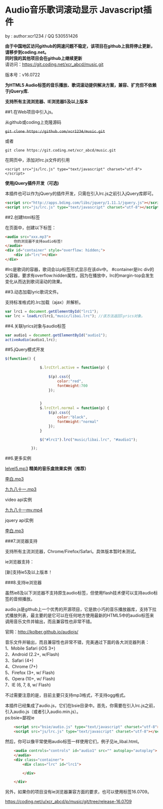 # Audio音乐歌词滚动显示 Javascript插件

by : author:xcr1234 / QQ 530551426

__由于中国地区访问github的网速问题不稳定，该项目在github上我将停止更新，请移步到coding.net。__  
__同时我的其他项目会在github上继续更新__  
请访问：https://git.coding.net/xcr_abcd/music.git  

版本号：v16.0722   

**为HTML5 Audio标签的音乐播放、歌词滚动提供解决方案，兼容、扩充但不依赖于jQuery库.**

**支持所有主流浏览器、IE浏览器5及以上版本**

##1.在Web项目中引入js。

从github或coding上克隆源码

~~`git clone https://github.com/xcr1234/music.git`~~

或者

`git clone https://git.coding.net/xcr_abcd/music.git`


在网页中，添加对lrc.js文件的引用

`<script src="js/lrc.js" type="text/javascript" charset="utf-8"></script>`

__使用jQuery插件开发（可选)__

本插件也可以作为jQuery的插件开发，只需在引入lrc.js之前引入jQuery库即可。


```html
<script src="http://apps.bdimg.com/libs/jquery/1.11.1/jquery.js"></script>
<script src="js/lrc.js" type="text/javascript" charset="utf-8"></script>
```
##2.创建html标签

在页面中，创建以下标签：
```html
<audio src="xxx.mp3">
	你的浏览器不支持audio标签!
</audio>
<div id="container" style="overflow: hidden;">
	<div id="lrc"></div>
</div>
```

\#lrc是歌词的容器，歌词会以p标签形式显示在该div中。
\#container是lrc div的父容器，要求有overflow:hidden属性，因为在播放中，lrc的margin-top会发生变化从而达到歌词滚动的效果。

##3.动态加载lyric歌词文件。

支持标准格式的.lrc加载（ajax）并解析。

```javascript
var lrc1 = document.getElementById("lrc1");
var lrc = loadLrc(lrc1,"music/libai.lrc"); //该方法返回lyrics对象。

```

##4.关联lyrics对象与audio标签

```javascript
var audio1 = document.getElementById("audio1");
activeAudio(audio1,lrc);
```

##5.jQuery模式开发

```javascript
$(function() {

				$.lrcCtrl.active = function(p) {
					
					$(p).css({
						color:"red",
						fontWeight:700
					});

					
				}
				$.lrcCtrl.normal = function(p) {
					$(p).css({
						color:"black",
						fontWeight:"normal"
					});
				}

				$("#lrc1").lrc("music/libai.lrc", "#audio1");

			});
```

##6.更多实例



[lelvel5.mp3](http://xcr_abcd.coding.me/music/music.html) **精美的音乐盒效果实例（推荐）**  


[李白.mp3](http://xcr_abcd.coding.me/music/libai.html)  

[九九八十一.mp3](http://xcr_abcd.coding.me/music/81.html)  

video api实例

[九九八十一mv.mp4](http://xcr_abcd.coding.me/music/video.html)  

jquery api实例

[李白.mp3](http://xcr_abcd.coding.me/music/jq-libai.html)  


###7.浏览器支持

支持所有主流浏览器，Chrome/Firefox/Safari。具体版本暂时未测试。  

ie浏览器支持：  
  
[新]支持ie5及以上版本！

###8.支持ie浏览器

虽然ie8及以下浏览器不支持原生audio标签，但使用flash技术便可以支持audio标签的音频播放。  

audio.js是github上一个优秀的开源项目，它是款小巧的音乐播放器库，支持下拉式播放列表，最主要的是它可以在任何地方使用最新的HTML5中的audio标签来调用音乐文件并输出，而且兼容性也非常不错。    

官网：http://kolber.github.io/audiojs/

音乐文件并输出，而且兼容性也非常不错，完美通过下面的各大浏览器列表：  
1、Mobile Safari (iOS 3+)  
2、Android (2.2+, w/Flash)  
3、Safari (4+)  
4、Chrome (7+)  
5、Firefox (3+, w/ Flash)  
6、Opera (10+, w/ Flash)  
7、IE (6, 7, 8, w/ Flash)  

不过需要注意的是，目前主要只支持mp3格式，不支持ogg格式。

本插件已经集成了audio.js，它们在bsie目录中。首先，你需要在引入lrc.js之前，引入audio.js（或者引入audio.min.js）。  
ps:bsie=鄙视ie    

```html
	<script src="bsie/audio.js" type="text/javascript" charset="utf-8"></script>
	<script src="js/lrc.js" type="text/javascript" charset="utf-8"></script>
```
  
然后，你可以像平常使用audio标签一样使用它们，例子见ie_libal.html。  

```html 
    <audio controls="controls" id="audio1" src="" autoplay="autoplay">
    </audio>
	<div class="container">
		<div class="lrc" id="lrc1">

		</div>

    </div>
```  

另外，如果你的项目没有ie浏览器兼容方面的要求，也可以使用标签16.0709。  

https://coding.net/u/xcr_abcd/p/music/git/tree/release-16.0709
